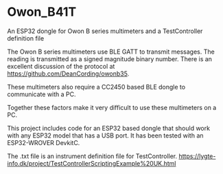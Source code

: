 # Owon_B41T
An ESP32 dongle for Owon B series multimeters and a TestController definition file

The Owon B series multimeters use BLE GATT to transmit messages. The reading is transmitted as a signed magnitude binary number. There is an excellent discussion of the protocol at https://github.com/DeanCording/owonb35.

These multimeters also require a CC2450 based BLE dongle to communicate with a PC.

Together these factors make it very difficult to use these multimeters on a PC.

This project includes code for an ESP32 based dongle that should work with any ESP32 model that has a USB port. It has been tested with an ESP32-WROVER DevkitC.

The .txt file is an instrument definition file for TestController. https://lygte-info.dk/project/TestControllerScriptingExample%20UK.html
